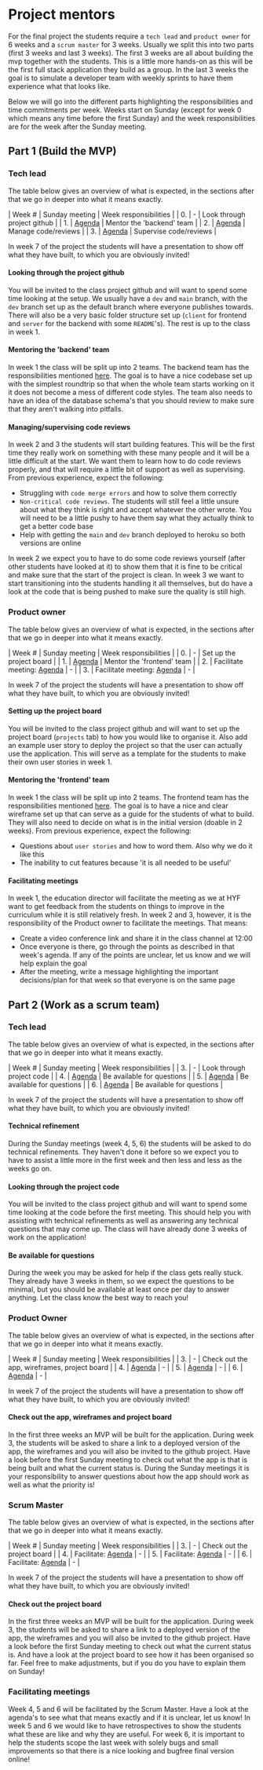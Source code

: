 # Project mentors

For the final project the students require a `tech lead` and `product owner` for 6 weeks and a `scrum master` for 3 weeks. Usually we split this into two parts (first 3 weeks and last 3 weeks). The first 3 weeks are all about building the mvp together with the students. This is a little more hands-on as this will be the first full stack application they build as a group. In the last 3 weeks the goal is to simulate a developer team with weekly sprints to have them experience what that looks like.

Below we will go into the different parts highlighting the responsibilities and time commitments per week. Weeks start on Sunday (except for week 0 which means any time before the first Sunday) and the week responsibilities are for the week after the Sunday meeting.

## Part 1 (Build the MVP)

### Tech lead
The table below gives an overview of what is expected, in the sections after that we go in deeper into what it means exactly.

| Week # | Sunday meeting             | Week responsibilities        |
| 0.     | -                          | Look through project github  |
| 1.     | [Agenda](/week1/README.md) | Mentor the 'backend' team    |
| 2.     | [Agenda](/week2/README.md) | Manage code/reviews          |
| 3.     | [Agenda](/week3/README.md) | Supervise code/reviews       |

In week 7 of the project the students will have a presentation to show off what they have built, to which you are obviously invited!

#### Looking through the project github
You will be invited to the class project github and will want to spend some time looking at the setup. We usually have a `dev` and `main` branch, with the `dev` branch set up as the default branch where everyone publishes towards. There will also be a very basic folder structure set up (`client` for frontend and `server` for the backend with some `README`'s). The rest is up to the class in week 1.

#### Mentoring the 'backend' team
In week 1 the class will be split up into 2 teams. The backend team has the responsibilities mentioned [here](/week1/MAKEME.md). The goal is to have a nice codebase set up with the simplest roundtrip so that when the whole team starts working on it it does not become a mess of different code styles. The team also needs to have an idea of the database schema's that you should review to make sure that they aren't walking into pitfalls.

#### Managing/supervising code reviews
In week 2 and 3 the students will start building features. This will be the first time they really work on something with these many people and it will be a little difficult at the start. We want them to learn how to do code reviews properly, and that will require a little bit of support as well as supervising. From previous experience, expect the following:

- Struggling with `code merge errors` and how to solve them correctly
- `Non-critical code reviews`. The students will still feel a little unsure about what they think is right and accept whatever the other wrote. You will need to be a little pushy to have them say what they actually think to get a better code base
- Help with getting the `main` and `dev` branch deployed to heroku so both versions are online

In week 2 we expect you to have to do some code reviews yourself (after other students have looked at it) to show them that it is fine to be critical and make sure that the start of the project is clean. In week 3 we want to start transitioning into the students handling it all themselves, but do have a look at the code that is being pushed to make sure the quality is still high.

### Product owner
The table below gives an overview of what is expected, in the sections after that we go in deeper into what it means exactly.

| Week # | Sunday meeting                                 | Week responsibilities        |
| 0.     | -                                              | Set up the project board     |
| 1.     | [Agenda](/week1/README.md)                     | Mentor the 'frontend' team   |
| 2.     | Facilitate meeting: [Agenda](/week2/README.md) | -                            |
| 3.     | Facilitate meeting: [Agenda](/week3/README.md) | -                            |

In week 7 of the project the students will have a presentation to show off what they have built, to which you are obviously invited!

#### Setting up the project board
You will be invited to the class project github and will want to set up the project board (`projects` tab) to how you would like to organise it. Also add an example user story to deploy the project so that the user can actually use the application. This will serve as a template for the students to make their own user stories in week 1.

#### Mentoring the 'frontend' team
In week 1 the class will be split up into 2 teams. The frontend team has the responsibilities mentioned [here](/week1/MAKEME.md). The goal is to have a nice and clear wireframe set up that can serve as a guide for the students of what to build. They will also need to decide on what is in the initial version (doable in 2 weeks). From previous experience, expect the following:

- Questions about `user stories` and how to word them. Also why we do it like this
- The inability to cut features because 'it is all needed to be useful'

#### Facilitating meetings
In week 1, the education director will facilitate the meeting as we at HYF want to get feedback from the students on things to improve in the curriculum while it is still relatively fresh. In week 2 and 3, however, it is the responsibility of the Product owner to facilitate the meetings. That means:

- Create a video conference link and share it in the class channel at 12:00
- Once everyone is there, go through the points as described in that week's agenda. If any of the points are unclear, let us know and we will help explain the goal
- After the meeting, write a message highlighting the important decisions/plan for that week so that everyone is on the same page

## Part 2 (Work as a scrum team)

### Tech lead
The table below gives an overview of what is expected, in the sections after that we go in deeper into what it means exactly.

| Week # | Sunday meeting             | Week responsibilities        |
| 3.     | -                          | Look through project code    |
| 4.     | [Agenda](/week4/README.md) | Be available for questions   |
| 5.     | [Agenda](/week5/README.md) | Be available for questions   |
| 6.     | [Agenda](/week6/README.md) | Be available for questions   |

In week 7 of the project the students will have a presentation to show off what they have built, to which you are obviously invited!

#### Technical refinement
During the Sunday meetings (week 4, 5, 6) the students will be asked to do technical refinements. They haven't done it before so we expect you to have to assist a little more in the first week and then less and less as the weeks go on.

#### Looking through the project code
You will be invited to the class project github and will want to spend some time looking at the code before the first meeting. This should help you with assisting with technical refinements as well as answering any technical questions that may come up. The class will have already done 3 weeks of work on the application!

#### Be available for questions
During the week you may be asked for help if the class gets really stuck. They already have 3 weeks in them, so we expect the questions to be minimal, but you should be available at least once per day to answer anything. Let the class know the best way to reach you!

### Product Owner
The table below gives an overview of what is expected, in the sections after that we go in deeper into what it means exactly.

| Week # | Sunday meeting                                 | Week responsibilities        |
| 3.     | -                                              | Check out the app, wireframes, project board  |
| 4.     | [Agenda](/week4/README.md)                     | -                            |
| 5.     | [Agenda](/week5/README.md)                     | -                            |
| 6.     | [Agenda](/week6/README.md)                     | -                            |

In week 7 of the project the students will have a presentation to show off what they have built, to which you are obviously invited!

#### Check out the app, wireframes and project board
In the first three weeks an MVP will be built for the application. During week 3, the students will be asked to share a link to a deployed version of the app, the wireframes and you will also be invited to the github project. Have a look before the first Sunday meeting to check out what the app is that is being built and what the current status is. During the Sunday meetings it is your responsibility to answer questions about how the app should work as well as what the priority is!

### Scrum Master
The table below gives an overview of what is expected, in the sections after that we go in deeper into what it means exactly.

| Week # | Sunday meeting                                 | Week responsibilities        |
| 3.     | -                                              | Check out the project board  |
| 4.     | Facilitate: [Agenda](/week4/README.md)         | -                            |
| 5.     | Facilitate: [Agenda](/week5/README.md)         | -                            |
| 6.     | Facilitate: [Agenda](/week6/README.md)         | -                            |

In week 7 of the project the students will have a presentation to show off what they have built, to which you are obviously invited!

#### Check out the project board
In the first three weeks an MVP will be built for the application. During week 3, the students will be asked to share a link to a deployed version of the app, the wireframes and you will also be invited to the github project. Have a look before the first Sunday meeting to check out what the current status is. And have a look at the project board to see how it has been organised so far. Feel free to make adjustments, but if you do you have to explain them on Sunday!

### Facilitating meetings
Week 4, 5 and 6 will be facilitated by the Scrum Master. Have a look at the agenda's to see what that means exactly and if it is unclear, let us know! In week 5 and 6 we would like to have retrospectives to show the students what these are like and why they are useful. For week 6, it is important to help the students scope the last week with solely bugs and small improvements so that there is a nice looking and bugfree final version online!